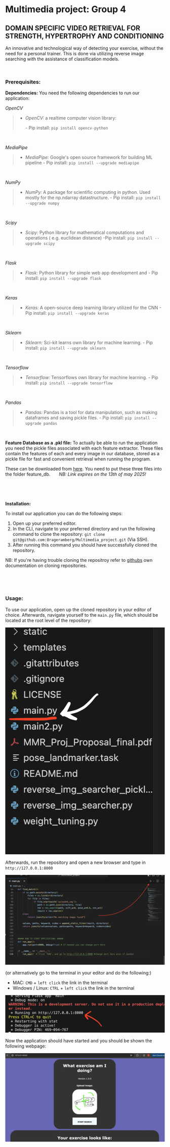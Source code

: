 # Multimedia project: Group 4
## DOMAIN SPECIFIC VIDEO RETRIEVAL FOR STRENGTH, HYPERTROPHY AND CONDITIONING
An innovative and technological way of detecting your exercise, without the need for a personal trainer. This is done via utilizing reverse image searching with the assistance of classification models.

&nbsp;


### Prerequisites:
**Dependencies:**
You need the following dependencies to run our application:

*OpenCV*
> -  *OpenCV:* a realtime computer vision library:<p></p>
	- Pip install: `pip install opencv-python`

&nbsp;

  *MediaPipe*
>-  *MediaPipe:* Google's open source framework for building ML pipeline
		- Pip install: `pip install --upgrade mediapipe`

&nbsp;

  *NumPy*
>-  *NumPy:* A package for scientific computing in python. Used mostly for the np.ndarray datastructure.
		- Pip install: `pip install --upgrade numpy`

&nbsp;

*Scipy*
> -  *Scipy:* Python library for mathematical computations and operations ( e.g. euclidean distance)
	-Pip install: `pip install --upgrade scipy`

&nbsp;

*Flask*
> -  *Flask:* Python library for simple web app development and
	- Pip install: `pip install --upgrade flask`

&nbsp;

*Keras*
> -  *Keras:* A open-source deep learning library utilized for the CNN
	- Pip install: `pip install --upgrade keras`

&nbsp;

*Sklearn*
> -  *Sklearn:* Sci-kit learns own library for machine learning.
	- Pip install: `pip install --upgrade sklearn`

&nbsp;

*Tensorflow*
> -  *Tensorflow:* Tensorflows own library for machine learning.
	- Pip install: `pip install --upgrade tensorflow`

&nbsp;

*Pandas*
> -  *Pandas:* Pandas is a tool for data manipulation, such as making dataframes and saving pickle files.
	- Pip install: `pip install --upgrade pandas`
&nbsp;

&nbsp;

**Feature Database as a .pkl file:**
To actually be able to run the application you need the pickle files associated with each feature extractor. These files contain the features of each and every image in our database, stored as a pickle file for fast and convenient retrieval when running the program.

These can be downloaded from [here](https://unisydneyedu-my.sharepoint.com/:f:/g/personal/thus0518_uni_sydney_edu_au/EkcsZbO2zZhAi57Mvj_Z-9YBKax0SaSjgek4x6M04-BWtQ?e=L2eJcV).
You need to put these three files into the folder feature_db.
&nbsp;&nbsp;&nbsp;&nbsp;&nbsp; *NB: Link expires on the 13th of may 2025!*

&nbsp;

&nbsp;

**Installation:**

To install our application you can do the following steps:

1. Open up your preferred editor.
2. In the CLI, navigate to your preferred directory and run the following command to clone the repository: `git clone git@github.com:8rageramberg/Multimedia_project.git` (Via SSH).
3. After running this command you should have successfully cloned the repository.

NB: If you're having trouble cloning the repositroy refer to [githubs](https://docs.github.com/en/repositories/creating-and-managing-repositories/cloning-a-repository) own documentation on cloning repositories.

&nbsp;

&nbsp;

### Usage:
To use our application, open up the cloned repository in your editor of choice. Afterwards, navigate yourself to the `main.py` file, which should be located at the root level of the repository:

![README_IMG_1](https://github.com/8rageramberg/Multimedia_project/blob/main/readme_imgs/readme_img1.png)

Afterwards, run the repository and open a new browser and type in `http://127.0.0.1:8000`

![README_IMG_2](https://github.com/8rageramberg/Multimedia_project/blob/main/readme_imgs/readme_img2.png)

(or alternatively go to the terminal in your editor and do the following:)

- MAC: `CMD` + `left click` the link in the terminal
- Windows / Linux: `CTRL` + `left click` the link in the terminal

![README_IMG_3](https://github.com/8rageramberg/Multimedia_project/blob/main/readme_imgs/readme_img3.png)

Now the application should have started and you should be shown the following webpage:

![README_IMG_4](https://github.com/8rageramberg/Multimedia_project/blob/main/readme_imgs/readme_img4.png)
